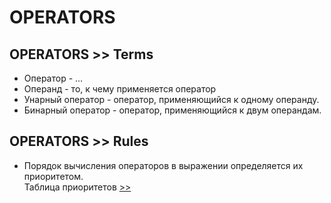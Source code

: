 # OPERATORS

## OPERATORS >> Terms
- Оператор - ...
- Операнд - то, к чему применяется оператор
- Унарный оператор - оператор, применяющийся к одному операнду.
- Бинарный оператор - оператор, применяющийся к двум операндам.

## OPERATORS >> Rules
- Порядок вычисления операторов в выражении определяется их приоритетом.  
Таблица приоритетов [>>](https://developer.mozilla.org/ru/docs/Web/JavaScript/Reference/Operators/Operator_Precedence#table)